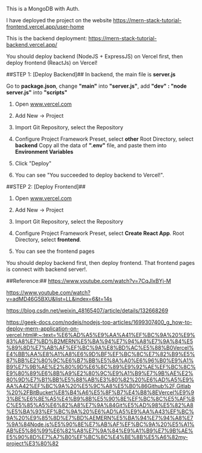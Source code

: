 This is a MongoDB with Auth.

I have deployed the project on the website
https://mern-stack-tutorial-frontend.vercel.app/user-home

This is the backend deployment:
https://mern-stack-tutorial-backend.vercel.app/

You should deploy backend (NodeJS + ExpressJS) on Vercel first,
then deploy frontend (ReactJs) on Vercel!


##STEP 1: [Deploy Backend]##
In backend, the main file is **server.js**

Go to **package.json**,   change **"main"** into **"server.js"**,
  add  **"dev" : "node server.js"** into **"scripts"**

1) Open www.vercel.com

2) Add New -> Project

3) Import Git Repository, select the Repository

4) Configure Project
Framework Preset, select **other**
Root Directory, select **backend**
Copy all the data of **".env"** file, and paste them into **Environment Variables**

5) Click "Deploy"

6) You can see "You succeeded to deploy backend to Vercel!".


##STEP 2: [Deploy Frontend]##
1) Open www.vercel.com

2) Add New -> Project

3) Import Git Repository, select the Repository

4) Configure Project
Framework Preset, select **Create React App**.
Root Directory, select **frontend**.

5) You can see the frontend pages


You should deploy backend first, then deploy frontend.
That frontend pages is connect with backend server!.

##Reference:##
https://www.youtube.com/watch?v=7CqJlxBYj-M

https://www.youtube.com/watch?v=adMD46G5BXU&list=LL&index=6&t=14s

https://blog.csdn.net/weixin_48165407/article/details/132668269

https://geek-docs.com/nodejs/nodejs-top-articles/1699307400_g_how-to-deploy-mern-application-on-vercel.html#:~:text=%E6%AD%A5%E9%AA%A41%EF%BC%9A%20%E9%83%A8%E7%BD%B2MERN%E5%BA%94%E7%94%A8%E7%9A%84%E5%89%8D%E7%AB%AF%EF%BC%9A%E8%BD%AC%E5%88%B0Vercel%E4%BB%AA%E8%A1%A8%E6%9D%BF%EF%BC%8C%E7%82%B9%E5%87%BB%E2%80%9C%E6%B7%BB%E5%8A%A0%E6%96%B0%E9%A1%B9%E7%9B%AE%E2%80%9D%E6%8C%89%E9%92%AE%EF%BC%8C%E9%80%89%E6%8B%A9%E2%80%9C%E9%A1%B9%E7%9B%AE%E2%80%9D%E7%B1%BB%E5%88%AB%E3%80%82%20%E6%AD%A5%E9%AA%A42%EF%BC%9A%20%E5%9C%A8%E5%B0%86Github%2F,Gitlab%20%2FBitBucket%E8%B4%A6%E5%8F%B7%E4%B8%8EVercel%E9%93%BE%E6%8E%A5%E4%B9%8B%E5%90%8E%EF%BC%8C%E5%AF%BC%E5%85%A5%E6%82%A8%E7%9A%84Git%E5%AD%98%E5%82%A8%E5%BA%93%EF%BC%9A%20%E6%AD%A5%E9%AA%A43%EF%BC%9A%20%E9%85%8D%E7%BD%AEMERN%E5%BA%94%E7%94%A8%E7%9A%84Node.js%E5%90%8E%E7%AB%AF%EF%BC%9A%20%E5%A1%AB%E5%86%99%E6%82%A8%E7%9A%84%E9%A1%B9%E7%9B%AE%E5%90%8D%E7%A7%B0%EF%BC%8C%E4%BE%8B%E5%A6%82my-project%E3%80%82